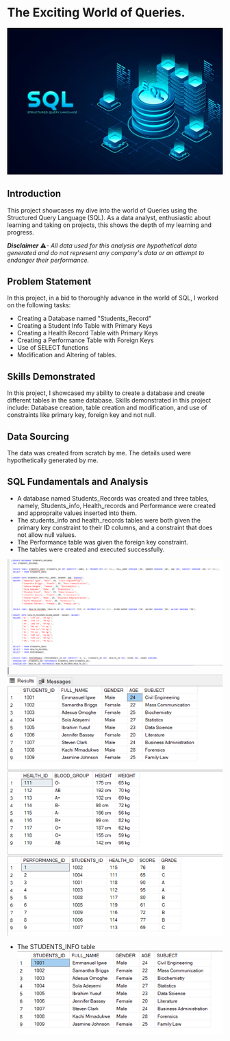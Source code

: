 # The Exciting World of Queries.

![](SQL.png)

## Introduction
This project showcases my dive into the world of Queries using the Structured Query Language (SQL). As a data analyst, enthusiastic about learning and taking on projects, this shows the depth of my learning and progress. 

**_Disclaimer_** ⚠️- _All data used for this analysis are hypothetical data generated and do not represent any company's data or an attempt to endanger their performance._

## Problem Statement
In this project, in a bid to thoroughly advance in the world of SQL, I worked on the following tasks:
- Creating a Database named "Students_Record"
- Creating a Student Info Table with Primary Keys
- Creating a Health Record Table with Primary Keys
- Creating a Performance Table with Foreign Keys
- Use of SELECT functions
- Modification and Altering of tables.

## Skills Demonstrated
In this project, I showcased my ability to create a database and create different tables in the same database. Skills demonstrated in this project include: Database creation, table creation and modification, and use of constraints like primary key, foreign key and not null. 

## Data Sourcing
The data was created from scratch by me. The details used were hypothetically generated by me.

## SQL Fundamentals and Analysis

 - A database named Students_Records was created and three tables, namely, Students_info, Health_records and Performance were created and appropraite values inserted into them.
 - The students_info and health_records tables were both given the primary key constraint to their ID columns, and a constraint that does not allow null values.
 - The Performance table was given the foreign key constraint.
 - The tables were created and executed successfully.

![](Database_tables.png)                                               |                                         ![](SQL_tasktable.png)



 - The STUDENTS_INFO table
![](Student_table.png)






